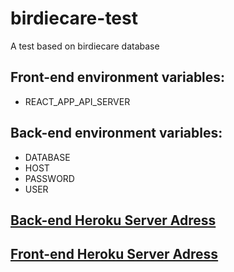# birdiecare-test
A test based on birdiecare database

## Front-end environment variables:

* REACT_APP_API_SERVER

## Back-end environment variables:

* DATABASE
* HOST
* PASSWORD
* USER

## [Back-end Heroku Server Adress](https://birdie-backend.herokuapp.com/) 
## [Front-end Heroku Server Adress](https://birdie-frontend.herokuapp.com/)
